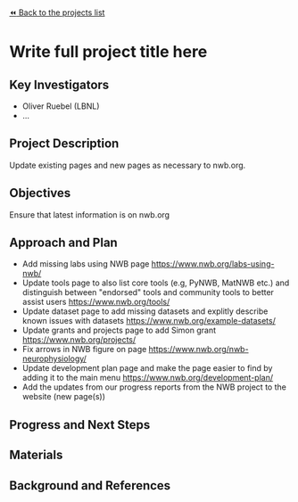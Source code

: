 [:rewind: Back to the projects list](../PROJECTS.md)

<!-- For information on how to write GitHub .md files see https://guides.github.com/features/mastering-markdown/ -->

# Write full project title here

## Key Investigators

* Oliver Ruebel (LBNL)
* ...

## Project Description

Update existing pages and new pages as necessary to nwb.org.

## Objectives

Ensure that latest information is on nwb.org

## Approach and Plan

* Add missing labs using NWB page https://www.nwb.org/labs-using-nwb/
* Update tools page to also list core tools (e.g, PyNWB, MatNWB etc.) and distinguish between "endorsed" tools and community tools to better assist users https://www.nwb.org/tools/
* Update dataset page to add missing datasets and explitly describe known issues with datasets https://www.nwb.org/example-datasets/
* Update grants and projects page to add Simon grant https://www.nwb.org/projects/
* Fix arrows in NWB figure on page https://www.nwb.org/nwb-neurophysiology/
* Update development plan page and make the page easier to find by adding it to the main menu https://www.nwb.org/development-plan/
* Add the updates from our progress reports from the NWB project to the website (new page(s))


## Progress and Next Steps

<!--Populate this section as you are making progress before/during/after the hackathon-->
<!--Describe the progress you have made on the project,e.g., which objectives you have achieved and how.-->
<!--Describe the next steps you are planing to take to complete the project.-->

## Materials

<!--If available add links to the materials relevant to the project, e.g., the code generated for the project or data used-->
<!--If available add pictures and links to videos that demonstrate what has been accomplished.-->
<!--![Description of picture](Example2.jpg)-->

## Background and References

<!--Use this space for information that may help people better understand your project, like links to papers, source code, or data ,e.g:-->
<!-- - Source code: https://github.com/YourUser/YourRepository -->
<!-- - Documentation: https://link.to.docs -->
<!-- - Test data: https://link.to.test.data -->

